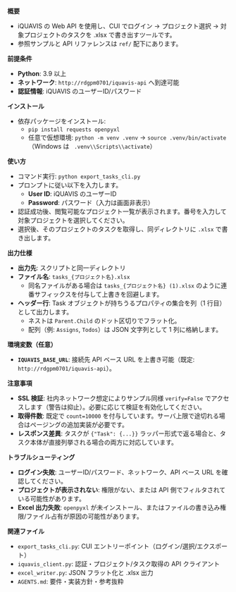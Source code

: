 **概要**
- iQUAVIS の Web API を使用し、CUI でログイン → プロジェクト選択 → 対象プロジェクトのタスクを .xlsx で書き出すツールです。
- 参照サンプルと API リファレンスは `ref/` 配下にあります。

**前提条件**
- **Python**: 3.9 以上
- **ネットワーク**: `http://rdgpm0701/iquavis-api` へ到達可能
- **認証情報**: iQUAVIS のユーザーID/パスワード

**インストール**
- 依存パッケージをインストール:
  - `pip install requests openpyxl`
  - 任意で仮想環境: `python -m venv .venv` → `source .venv/bin/activate`（Windows は ` .venv\\Scripts\\activate`）

**使い方**
- コマンド実行: `python export_tasks_cli.py`
- プロンプトに従い以下を入力します。
  - **User ID**: iQUAVIS のユーザーID
  - **Password**: パスワード（入力は画面非表示）
- 認証成功後、閲覧可能なプロジェクト一覧が表示されます。番号を入力して対象プロジェクトを選択してください。
- 選択後、そのプロジェクトのタスクを取得し、同ディレクトリに `.xlsx` で書き出します。

**出力仕様**
- **出力先**: スクリプトと同一ディレクトリ
- **ファイル名**: `tasks_{プロジェクト名}.xlsx`
  - 同名ファイルがある場合は `tasks_{プロジェクト名} (1).xlsx` のように連番サフィックスを付与して上書きを回避します。
- **ヘッダー行**: Task オブジェクトが持ちうるプロパティの集合を列（1 行目）として出力します。
  - ネストは `Parent.Child` のドット区切りでフラット化。
  - 配列（例: `Assigns`, `Todos`）は JSON 文字列として 1 列に格納します。

**環境変数（任意）**
- **`IQUAVIS_BASE_URL`**: 接続先 API ベース URL を上書き可能（既定: `http://rdgpm0701/iquavis-api`）。

**注意事項**
- **SSL 検証**: 社内ネットワーク想定によりサンプル同様 `verify=False` でアクセスします（警告は抑止）。必要に応じて検証を有効化してください。
- **取得件数**: 既定で `count=10000` を付与しています。サーバ上限で途切れる場合はページングの追加実装が必要です。
- **レスポンス差異**: タスクが `{"Task": {...}}` ラッパー形式で返る場合と、タスク本体が直接列挙される場合の両方に対応しています。

**トラブルシューティング**
- **ログイン失敗**: ユーザーID/パスワード、ネットワーク、API ベース URL を確認してください。
- **プロジェクトが表示されない**: 権限がない、または API 側でフィルタされている可能性があります。
- **Excel 出力失敗**: `openpyxl` が未インストール、またはファイルの書き込み権限/ファイル占有が原因の可能性があります。

**関連ファイル**
- `export_tasks_cli.py`: CUI エントリーポイント（ログイン/選択/エクスポート）
- `iquavis_client.py`: 認証・プロジェクト/タスク取得の API クライアント
- `excel_writer.py`: JSON フラット化と .xlsx 出力
- `AGENTS.md`: 要件・実装方針・参考抜粋
